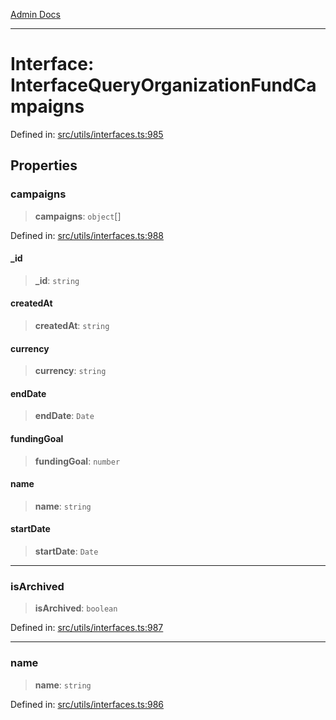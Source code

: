 [Admin Docs](/)

***

# Interface: InterfaceQueryOrganizationFundCampaigns

Defined in: [src/utils/interfaces.ts:985](https://github.com/PalisadoesFoundation/talawa-admin/blob/main/src/utils/interfaces.ts#L985)

## Properties

### campaigns

> **campaigns**: `object`[]

Defined in: [src/utils/interfaces.ts:988](https://github.com/PalisadoesFoundation/talawa-admin/blob/main/src/utils/interfaces.ts#L988)

#### \_id

> **\_id**: `string`

#### createdAt

> **createdAt**: `string`

#### currency

> **currency**: `string`

#### endDate

> **endDate**: `Date`

#### fundingGoal

> **fundingGoal**: `number`

#### name

> **name**: `string`

#### startDate

> **startDate**: `Date`

***

### isArchived

> **isArchived**: `boolean`

Defined in: [src/utils/interfaces.ts:987](https://github.com/PalisadoesFoundation/talawa-admin/blob/main/src/utils/interfaces.ts#L987)

***

### name

> **name**: `string`

Defined in: [src/utils/interfaces.ts:986](https://github.com/PalisadoesFoundation/talawa-admin/blob/main/src/utils/interfaces.ts#L986)
